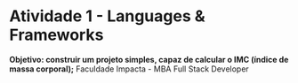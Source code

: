 # Atividade 1 - Languages & Frameworks
**Objetivo: construir um projeto simples, capaz de calcular o IMC (índice de massa corporal);**
Faculdade Impacta - MBA Full Stack Developer
